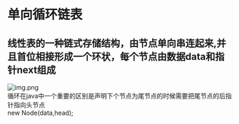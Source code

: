 # 单向循环链表
## 线性表的一种链式存储结构，由节点单向串连起来,并且首位相接形成一个环状，每个节点由数据data和指针next组成
![img.png](SingleCricleLink.png)  
循环在java中一个重要的区别是声明下个节点为尾节点的时候需要把尾节点的后指针指向头节点  
new Node(data,head);